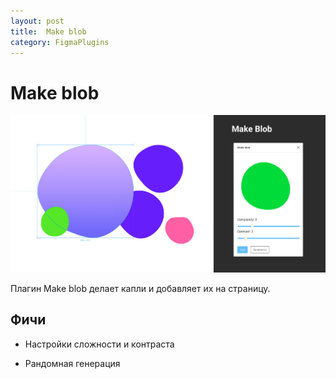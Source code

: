 ```yaml
---
layout: post
title:  Make blob
category: FigmaPlugins
---
```


# Make blob

![](/image/figma/502685914224017.png)

Плагин Make blob делает капли и добавляет их на страницу.

## Фичи

- Настройки сложности и контраста

- Рандомная генерация